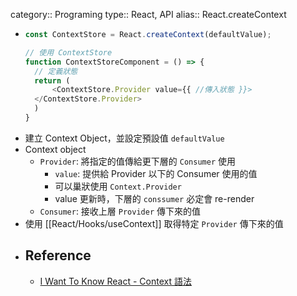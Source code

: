 category:: Programing
type:: React, API
alias:: React.createContext

- ```typescript
  const ContextStore = React.createContext(defaultValue);
  
  // 使用 ContextStore
  function ContextStoreComponent = () => {
    // 定義狀態
    return (
    	<ContextStore.Provider value={{ //傳入狀態 }}>
  	</ContextStore.Provider>
    )
  }
  ```
- 建立 Context Object，並設定預設值 `defaultValue`
- Context object
	- `Provider`: 將指定的值傳給更下層的 `Consumer` 使用
		- `value`: 提供給 Provider 以下的 Consumer 使用的值
		- 可以巢狀使用 `Context.Provider`
		- value 更新時，下層的 `conssumer` 必定會 re-render
	- `Consumer`: 接收上層 `Provider` 傳下來的值
- 使用 [[React/Hooks/useContext]] 取得特定 `Provider` 傳下來的值
- ## Reference
	- [ I Want To Know React - Context 語法](https://ithelp.ithome.com.tw/articles/10252519)